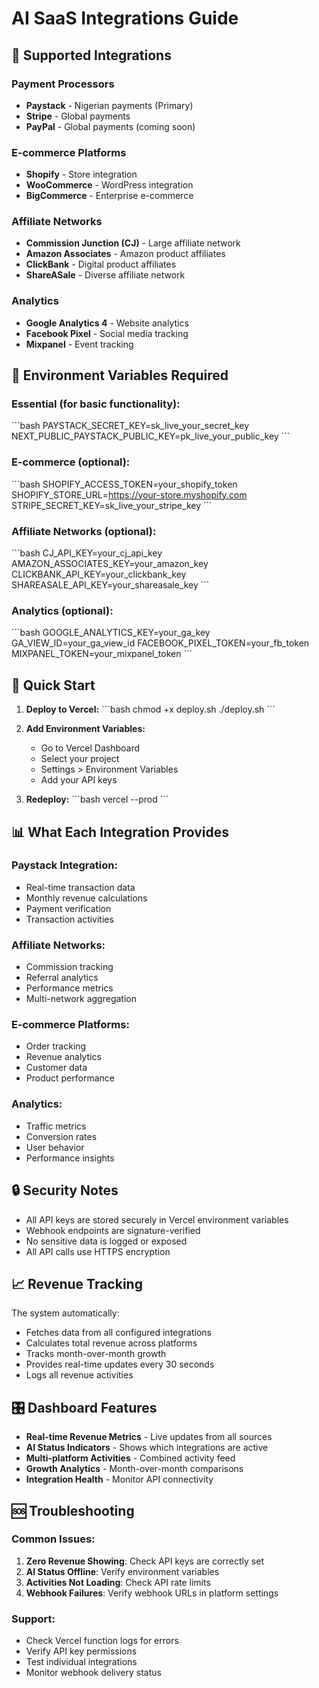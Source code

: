 # AI SaaS Integrations Guide

## 🎯 Supported Integrations

### Payment Processors
- **Paystack** - Nigerian payments (Primary)
- **Stripe** - Global payments
- **PayPal** - Global payments (coming soon)

### E-commerce Platforms
- **Shopify** - Store integration
- **WooCommerce** - WordPress integration
- **BigCommerce** - Enterprise e-commerce

### Affiliate Networks
- **Commission Junction (CJ)** - Large affiliate network
- **Amazon Associates** - Amazon product affiliates
- **ClickBank** - Digital product affiliates
- **ShareASale** - Diverse affiliate network

### Analytics
- **Google Analytics 4** - Website analytics
- **Facebook Pixel** - Social media tracking
- **Mixpanel** - Event tracking

## 🔧 Environment Variables Required

### Essential (for basic functionality):
\`\`\`bash
PAYSTACK_SECRET_KEY=sk_live_your_secret_key
NEXT_PUBLIC_PAYSTACK_PUBLIC_KEY=pk_live_your_public_key
\`\`\`

### E-commerce (optional):
\`\`\`bash
SHOPIFY_ACCESS_TOKEN=your_shopify_token
SHOPIFY_STORE_URL=https://your-store.myshopify.com
STRIPE_SECRET_KEY=sk_live_your_stripe_key
\`\`\`

### Affiliate Networks (optional):
\`\`\`bash
CJ_API_KEY=your_cj_api_key
AMAZON_ASSOCIATES_KEY=your_amazon_key
CLICKBANK_API_KEY=your_clickbank_key
SHAREASALE_API_KEY=your_shareasale_key
\`\`\`

### Analytics (optional):
\`\`\`bash
GOOGLE_ANALYTICS_KEY=your_ga_key
GA_VIEW_ID=your_ga_view_id
FACEBOOK_PIXEL_TOKEN=your_fb_token
MIXPANEL_TOKEN=your_mixpanel_token
\`\`\`

## 🚀 Quick Start

1. **Deploy to Vercel:**
   \`\`\`bash
   chmod +x deploy.sh
   ./deploy.sh
   \`\`\`

2. **Add Environment Variables:**
   - Go to Vercel Dashboard
   - Select your project
   - Settings > Environment Variables
   - Add your API keys

3. **Redeploy:**
   \`\`\`bash
   vercel --prod
   \`\`\`

## 📊 What Each Integration Provides

### Paystack Integration:
- Real-time transaction data
- Monthly revenue calculations
- Payment verification
- Transaction activities

### Affiliate Networks:
- Commission tracking
- Referral analytics
- Performance metrics
- Multi-network aggregation

### E-commerce Platforms:
- Order tracking
- Revenue analytics
- Customer data
- Product performance

### Analytics:
- Traffic metrics
- Conversion rates
- User behavior
- Performance insights

## 🔒 Security Notes

- All API keys are stored securely in Vercel environment variables
- Webhook endpoints are signature-verified
- No sensitive data is logged or exposed
- All API calls use HTTPS encryption

## 📈 Revenue Tracking

The system automatically:
- Fetches data from all configured integrations
- Calculates total revenue across platforms
- Tracks month-over-month growth
- Provides real-time updates every 30 seconds
- Logs all revenue activities

## 🎛️ Dashboard Features

- **Real-time Revenue Metrics** - Live updates from all sources
- **AI Status Indicators** - Shows which integrations are active
- **Multi-platform Activities** - Combined activity feed
- **Growth Analytics** - Month-over-month comparisons
- **Integration Health** - Monitor API connectivity

## 🆘 Troubleshooting

### Common Issues:
1. **Zero Revenue Showing**: Check API keys are correctly set
2. **AI Status Offline**: Verify environment variables
3. **Activities Not Loading**: Check API rate limits
4. **Webhook Failures**: Verify webhook URLs in platform settings

### Support:
- Check Vercel function logs for errors
- Verify API key permissions
- Test individual integrations
- Monitor webhook delivery status
